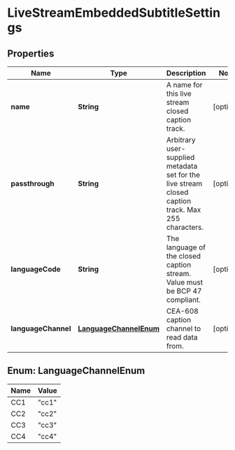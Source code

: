 

# LiveStreamEmbeddedSubtitleSettings

## Properties

Name | Type | Description | Notes
------------ | ------------- | ------------- | -------------
**name** | **String** | A name for this live stream closed caption track. |  [optional]
**passthrough** | **String** | Arbitrary user-supplied metadata set for the live stream closed caption track. Max 255 characters. |  [optional]
**languageCode** | **String** | The language of the closed caption stream. Value must be BCP 47 compliant. |  [optional]
**languageChannel** | [**LanguageChannelEnum**](#LanguageChannelEnum) | CEA-608 caption channel to read data from. |  [optional]



## Enum: LanguageChannelEnum

Name | Value
---- | -----
CC1 | &quot;cc1&quot;
CC2 | &quot;cc2&quot;
CC3 | &quot;cc3&quot;
CC4 | &quot;cc4&quot;



